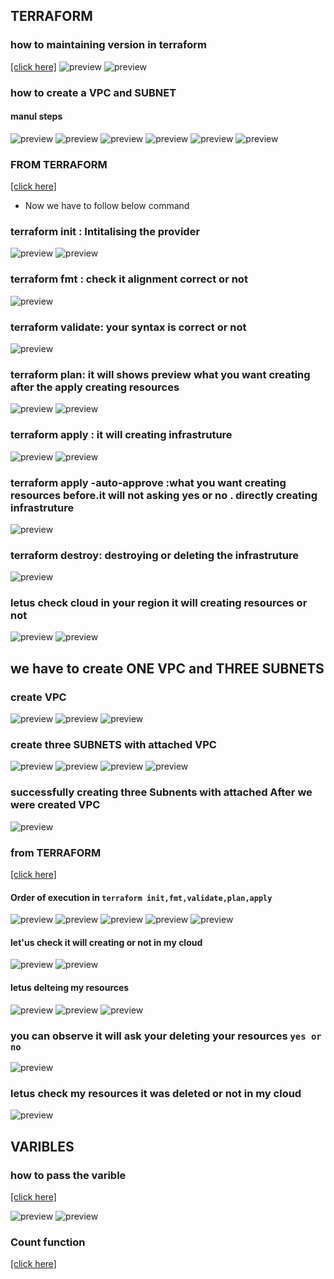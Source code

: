 TERRAFORM
-----------

### how to maintaining version in terraform
[[click here]](required_version/version.tf)
![preview](images/terraform1.png)
![preview](images/terraform2.png)

### how to create a VPC and SUBNET
#### manul steps
![preview](images/terraform15.png)
![preview](images/terraform16.png)
![preview](images/terraform17.png)
![preview](images/terraform18.png)
![preview](images/terraform19.png)
![preview](images/terraform20.png)

### FROM TERRAFORM
[[click here]](vpc)
* Now we have to follow below command
### terraform init : Intitalising the provider
![preview](images/terraform3.png)
![preview](images/terraform4.png)
### terraform fmt : check it alignment correct or not
![preview](images/terraform5.png)
### terraform validate: your syntax is correct or not
![preview](images/terraform6.png)
### terraform plan: it will shows preview what you want creating after the apply creating resources
![preview](images/terraform7.png)
![preview](images/terraform8.png)
### terraform apply : it will creating infrastruture
![preview](images/terraform9.png)
![preview](images/terraform10.png)
### terraform apply -auto-approve :what you want creating resources before.it will not asking yes or no . directly creating infrastruture
![preview](images/terraform11.png)
### terraform destroy: destroying or deleting the infrastruture
![preview](images/terraform14.png)
### letus check cloud in your region it will creating resources or not
![preview](images/terraform12.png)
![preview](images/terraform13.png)

## we have to create ONE VPC and THREE SUBNETS

### create VPC
![preview](images/terraform21.png)
![preview](images/terraform22.png)
![preview](images/terraform23.png)
### create three SUBNETS with attached VPC
![preview](images/terraform24.png)
![preview](images/terraform25.png)
![preview](images/terraform26.png)
![preview](images/terraform27.png)
### successfully creating three Subnents with attached  After we were created VPC
![preview](images/terraform28.png)
### from TERRAFORM
[[click here]](subnets/multiple_subnets/)
#### Order of execution in `terraform init,fmt,validate,plan,apply`

![preview](images/terraform29.png)
![preview](images/terraform30.png)
![preview](images/terraform31.png)
![preview](images/terraform32.png)
![preview](images/terraform33.png)

#### let'us check it will creating or not in my cloud

![preview](images/terraform34.png)
![preview](images/terraform35.png)

 ####  letus delteing my resources
  ![preview](images/terraform36.png)
  ![preview](images/terraform37.png)
  ![preview](images/terraform38.png)

### you can observe it will ask your deleting your resources `yes or no`
  ![preview](images/terraform39.png)
### letus check my resources it was deleted or not in my cloud

  ![preview](images/terraform40.png)


## VARIBLES

### how to pass the varible
[[click here]](subnets/multiple_subnets_variables/)

![preview](images/terraform42.png)
![preview](images/terraform43.png)


### Count function
[[click here]](count_function)






